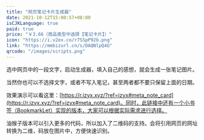 ```yaml
---
title: "网页笔记卡片生成器"
date: 2021-10-12T15:00:57+08:00
isCJKLanguage: true
paid: true
price: "￥3.66（商品类型中选择【笔记卡片】）"
icon: "https://i.v2ex.co/r7SSpP92b.png"
link: "https://mmbizurl.cn/s/DAQNlpQ4G"
qrcode: "/images/scripts.png"
---
```


选中网页中的一段文字，启动生成器，填入自己的感想，就会生成一张笔记图片。

<!--more-->

当然你也可以不选择文字，或者不写入笔记，甚至两者都不要只保留上面的日期。

效果演示可以看这里：[https://r.izyx.xyz/?ref=izyx#meta_note_card](https://r.izyx.xyz/?ref=izyx#meta_note_card)。同时，此链接中还有一个小书签（BookmarkLet）实现的版本，大家可以根据实际需求进行选择。

油猴子版本可以引入更多的代码，所以加入了二维码的支持。会将引用网页的网址转换为二维，码放在图片中，方便快速识别。
